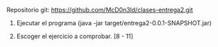Repositorio git:
https://github.com/McD0n3ld/clases-entrega2.git

1. Ejecutar el programa (java -jar target/entrega2-0.0.1-SNAPSHOT.jar)

2. Escoger el ejercicio a comprobar. [8 - 11]